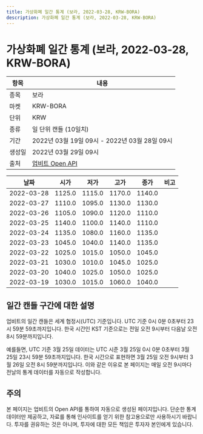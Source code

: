 ```yaml
---
title: 가상화폐 일간 통계 (보라, 2022-03-28, KRW-BORA)
description: 가상화폐 일간 통계 (보라, 2022-03-28, KRW-BORA)
---
```



가상화폐 일간 통계 (보라, 2022-03-28, KRW-BORA)
===

|항목|내용|
|--|--|
|종목|보라|
|마켓|KRW-BORA|
|단위|KRW|
|종류|일 단위 캔들 (10일치)|
|기간|2022년 03월 19일 09시 - 2022년 03월 28일 09시|
|생성일|2022년 03월 29일 09시|
|출처|[업비트 Open API](https://docs.upbit.com)|


|날짜|시가|저가|고가|종가|비고|
|--|--|--|--|--|--|
|2022-03-28|1125.0|1115.0|1170.0|1140.0|    |
|2022-03-27|1110.0|1095.0|1130.0|1130.0|    |
|2022-03-26|1105.0|1090.0|1120.0|1110.0|    |
|2022-03-25|1140.0|1100.0|1140.0|1110.0|    |
|2022-03-24|1135.0|1080.0|1160.0|1135.0|    |
|2022-03-23|1045.0|1040.0|1140.0|1135.0|    |
|2022-03-22|1025.0|1015.0|1050.0|1045.0|    |
|2022-03-21|1030.0|1010.0|1045.0|1025.0|    |
|2022-03-20|1040.0|1025.0|1050.0|1025.0|    |
|2022-03-19|1030.0|1015.0|1060.0|1040.0|    |


일간 캔들 구간에 대한 설명
---


업비트의 일간 캔들은 세계 협정시(UTC) 기준입니다. 
UTC 기준 0시 0분 0초부터 23시 59분 59초까지입니다. 
한국 시간인 KST 기준으로는 전일 오전 9시부터 다음날 오전 8시 59분까지입니다. 


예를들면, UTC 기준 3월 25일 데이터는 UTC 시준 3월 25일 0시 0분 0초부터 3월 25일 23시 59분 59초까지입니다. 
한국 시간으로 표현하면 3월 25일 오전 9시부터 3월 26일 오전 8시 59분까지입니다. 
이와 같은 이유로 본 페이지는 매일 오전 9시마다 전날의 통계 데이터를 자동으로 작성합니다. 


주의
---


본 페이지는 업비트의 Open API를 통하여 자동으로 생성된 페이지입니다. 
단순한 통계 데이터만 제공하고, 자료를 통해 인사이트를 얻기 위한 참고용으로만 사용하시기 바랍니다. 
투자를 권유하는 것은 아니며, 투자에 대한 모든 책임은 투자자 본인에게 있습니다. 
